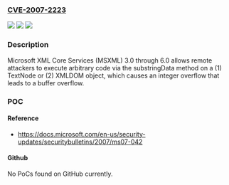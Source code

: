 ### [CVE-2007-2223](https://cve.mitre.org/cgi-bin/cvename.cgi?name=CVE-2007-2223)
![](https://img.shields.io/static/v1?label=Product&message=n%2Fa&color=blue)
![](https://img.shields.io/static/v1?label=Version&message=n%2Fa&color=blue)
![](https://img.shields.io/static/v1?label=Vulnerability&message=n%2Fa&color=brighgreen)

### Description

Microsoft XML Core Services (MSXML) 3.0 through 6.0 allows remote attackers to execute arbitrary code via the substringData method on a (1) TextNode or (2) XMLDOM object, which causes an integer overflow that leads to a buffer overflow.

### POC

#### Reference
- https://docs.microsoft.com/en-us/security-updates/securitybulletins/2007/ms07-042

#### Github
No PoCs found on GitHub currently.

